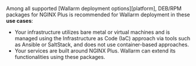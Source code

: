 Among all supported [Wallarm deployment options][platform], DEB/RPM packages for NGINX Plus is recommended for Wallarm deployment in these **use cases**:

* Your infrastructure utilizes bare metal or virtual machines and is managed using the Infrastructure as Code (IaC) approach via tools such as Ansible or SaltStack, and does not use container-based approaches.
* Your services are built around NGINX Plus. Wallarm can extend its functionalities using these packages.
